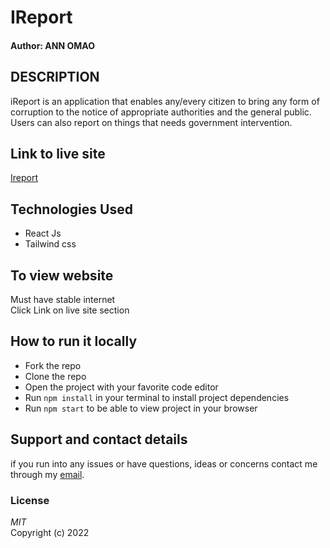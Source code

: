 # IReport
#### Author: **ANN OMAO**
## DESCRIPTION  
iReport is an application that enables any/every citizen to bring any form of corruption to the notice of appropriate authorities and the general public. Users can also report on things that needs government intervention.
## Link to live site
[Ireport](https://ireport-d86ed.web.app)
## Technologies Used
* React Js
* Tailwind css
## To view website
Must have stable internet  
Click Link on live site section
## How to run it locally
* Fork the repo
* Clone the repo
* Open the project with your favorite code editor
* Run `npm install` in your terminal to install project dependencies
* Run `npm start` to be able to view project in your browser

## Support and contact details
if you run into any issues or have questions, ideas or concerns contact me through my [email](omaokerubo21@gmail.com).  
### License
*MIT*  
Copyright (c) 2022 
